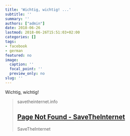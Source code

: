 ```yaml
---
title: 'Wichtig, wichtig! ...'
subtitle: ''
summary: ''
authors: ["admin"]
date: 2018-06-26
lastmod: 2018-06-26T15:51:03+02:00
categories: []
tags:
- facebook
- german
featured: no
image:
  caption: ''
  focal_point: ''
  preview_only: no
slug: ''
---
```

Wichtig, wichtig!
> savetheinternet.info
> ## [Page Not Found - SaveTheInternet](https://savetheinternet.info/de_DE)
>
>SaveTheInternet


